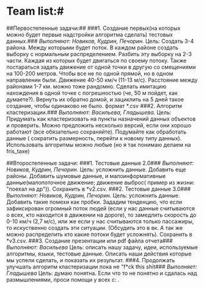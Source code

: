 # Team list:#
##Первостепенные задачи:##
###1. Создание первых(на которых можно будет первые надстройки алгоритма сделать) тестовых данных.###
*Выполняют: Новиков, Кудрин, Печорин.*
Цель: Создать 3-4 района. Между которыми будет поток. В каждом районе создать выборку с нормальным распределением. Разбить эту выборку на 2-3 части. Каждая из которых будет двигаться по своему потоку. Также постараться задать движение от одной точки в другую со смещениями на 100-200 метров. Чтобы все не по одной прямой, но в одном направлении были. Движение 40-50 км/ч (11-13 м/с). Расстояние между районами 1-7 км. можно тоже рандомно. Сделать имитацию нахождения в одной точке с погрешностью (че, 50 м пойдет, как думаете?). Вернуть их обратно домой, и зациклить на 5 дней такое создание, чтобы одинаково не было. формат \*.csv
###2. Алгоритм кластеризации.###
*Выполняют: Васильева, Гладышева.*
Цель: Придумать как кластеризовать на пункты назначений данных объектов  и проверить. Можно предложить несколько версий, если они хорошо работают (все обязательно сохраняйте). Подумайте как обработать данные ( сократить размерность, перейти к новому типу данных). Использовать алгоритмы можно любые (но я так понимаю делаем на fris_taxe)

##Второстепенные задачи:
###1. Тестовые данные 2.0###
*Выполняют: Новиков, Кудрин, Печорин.*
Цель: усложнить данные. Добавить еще районы. Добавить шумовые данные, и малоинформативные данные(малопоточное движение; движение выброс( пример из жизни: "поехал на др")). Сохранить в *v2.csv. 
###2. Тестовые данные 3.0###
*Выполняют: Новиков, Кудрин, Печорин.*
Цель: усложнить данные. Добавить такие помехи как пробки. Зададим тенденцию, что если зафиксирован огромный поток людей (если у нас данные считываются о всех, кто находится в движении на дороге), то замедлить скорость до 0-10 км/ч (2,7 м/с), или же если у нас считываются только пассажиры, то искуственно создать эти ситуации. (Обсудить это в вк. А так же можно распределить кто какие потоки будет усложнять). Сохранить в *v3.csv.
###3. Создание презентации или pdf файла отчета###
*Выполняют: Васильева*
Цель: описать нашу задачу, идеи, используемые алгоритмы, языки, тестовые данные. Описать наши действия которые мы успели сделать, и показать их результат.
###4. Продолжать улучшать алгоритм кластеризации пока не "f\*ck this shit###
*Выполняет: Гладышева*
Цель: думаю понятна. Если что то не понятно и сдалась над размышлениями, проси помощи у всех c: .
